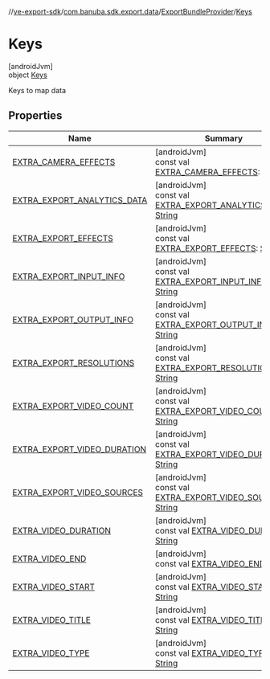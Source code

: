 //[ve-export-sdk](../../../../index.md)/[com.banuba.sdk.export.data](../../index.md)/[ExportBundleProvider](../index.md)/[Keys](index.md)

# Keys

[androidJvm]\
object [Keys](index.md)

Keys to map data

## Properties

| Name | Summary |
|---|---|
| [EXTRA_CAMERA_EFFECTS](-e-x-t-r-a_-c-a-m-e-r-a_-e-f-f-e-c-t-s.md) | [androidJvm]<br>const val [EXTRA_CAMERA_EFFECTS](-e-x-t-r-a_-c-a-m-e-r-a_-e-f-f-e-c-t-s.md): [String](https://kotlinlang.org/api/latest/jvm/stdlib/kotlin/-string/index.html) |
| [EXTRA_EXPORT_ANALYTICS_DATA](-e-x-t-r-a_-e-x-p-o-r-t_-a-n-a-l-y-t-i-c-s_-d-a-t-a.md) | [androidJvm]<br>const val [EXTRA_EXPORT_ANALYTICS_DATA](-e-x-t-r-a_-e-x-p-o-r-t_-a-n-a-l-y-t-i-c-s_-d-a-t-a.md): [String](https://kotlinlang.org/api/latest/jvm/stdlib/kotlin/-string/index.html) |
| [EXTRA_EXPORT_EFFECTS](-e-x-t-r-a_-e-x-p-o-r-t_-e-f-f-e-c-t-s.md) | [androidJvm]<br>const val [EXTRA_EXPORT_EFFECTS](-e-x-t-r-a_-e-x-p-o-r-t_-e-f-f-e-c-t-s.md): [String](https://kotlinlang.org/api/latest/jvm/stdlib/kotlin/-string/index.html) |
| [EXTRA_EXPORT_INPUT_INFO](-e-x-t-r-a_-e-x-p-o-r-t_-i-n-p-u-t_-i-n-f-o.md) | [androidJvm]<br>const val [EXTRA_EXPORT_INPUT_INFO](-e-x-t-r-a_-e-x-p-o-r-t_-i-n-p-u-t_-i-n-f-o.md): [String](https://kotlinlang.org/api/latest/jvm/stdlib/kotlin/-string/index.html) |
| [EXTRA_EXPORT_OUTPUT_INFO](-e-x-t-r-a_-e-x-p-o-r-t_-o-u-t-p-u-t_-i-n-f-o.md) | [androidJvm]<br>const val [EXTRA_EXPORT_OUTPUT_INFO](-e-x-t-r-a_-e-x-p-o-r-t_-o-u-t-p-u-t_-i-n-f-o.md): [String](https://kotlinlang.org/api/latest/jvm/stdlib/kotlin/-string/index.html) |
| [EXTRA_EXPORT_RESOLUTIONS](-e-x-t-r-a_-e-x-p-o-r-t_-r-e-s-o-l-u-t-i-o-n-s.md) | [androidJvm]<br>const val [EXTRA_EXPORT_RESOLUTIONS](-e-x-t-r-a_-e-x-p-o-r-t_-r-e-s-o-l-u-t-i-o-n-s.md): [String](https://kotlinlang.org/api/latest/jvm/stdlib/kotlin/-string/index.html) |
| [EXTRA_EXPORT_VIDEO_COUNT](-e-x-t-r-a_-e-x-p-o-r-t_-v-i-d-e-o_-c-o-u-n-t.md) | [androidJvm]<br>const val [EXTRA_EXPORT_VIDEO_COUNT](-e-x-t-r-a_-e-x-p-o-r-t_-v-i-d-e-o_-c-o-u-n-t.md): [String](https://kotlinlang.org/api/latest/jvm/stdlib/kotlin/-string/index.html) |
| [EXTRA_EXPORT_VIDEO_DURATION](-e-x-t-r-a_-e-x-p-o-r-t_-v-i-d-e-o_-d-u-r-a-t-i-o-n.md) | [androidJvm]<br>const val [EXTRA_EXPORT_VIDEO_DURATION](-e-x-t-r-a_-e-x-p-o-r-t_-v-i-d-e-o_-d-u-r-a-t-i-o-n.md): [String](https://kotlinlang.org/api/latest/jvm/stdlib/kotlin/-string/index.html) |
| [EXTRA_EXPORT_VIDEO_SOURCES](-e-x-t-r-a_-e-x-p-o-r-t_-v-i-d-e-o_-s-o-u-r-c-e-s.md) | [androidJvm]<br>const val [EXTRA_EXPORT_VIDEO_SOURCES](-e-x-t-r-a_-e-x-p-o-r-t_-v-i-d-e-o_-s-o-u-r-c-e-s.md): [String](https://kotlinlang.org/api/latest/jvm/stdlib/kotlin/-string/index.html) |
| [EXTRA_VIDEO_DURATION](-e-x-t-r-a_-v-i-d-e-o_-d-u-r-a-t-i-o-n.md) | [androidJvm]<br>const val [EXTRA_VIDEO_DURATION](-e-x-t-r-a_-v-i-d-e-o_-d-u-r-a-t-i-o-n.md): [String](https://kotlinlang.org/api/latest/jvm/stdlib/kotlin/-string/index.html) |
| [EXTRA_VIDEO_END](-e-x-t-r-a_-v-i-d-e-o_-e-n-d.md) | [androidJvm]<br>const val [EXTRA_VIDEO_END](-e-x-t-r-a_-v-i-d-e-o_-e-n-d.md): [String](https://kotlinlang.org/api/latest/jvm/stdlib/kotlin/-string/index.html) |
| [EXTRA_VIDEO_START](-e-x-t-r-a_-v-i-d-e-o_-s-t-a-r-t.md) | [androidJvm]<br>const val [EXTRA_VIDEO_START](-e-x-t-r-a_-v-i-d-e-o_-s-t-a-r-t.md): [String](https://kotlinlang.org/api/latest/jvm/stdlib/kotlin/-string/index.html) |
| [EXTRA_VIDEO_TITLE](-e-x-t-r-a_-v-i-d-e-o_-t-i-t-l-e.md) | [androidJvm]<br>const val [EXTRA_VIDEO_TITLE](-e-x-t-r-a_-v-i-d-e-o_-t-i-t-l-e.md): [String](https://kotlinlang.org/api/latest/jvm/stdlib/kotlin/-string/index.html) |
| [EXTRA_VIDEO_TYPE](-e-x-t-r-a_-v-i-d-e-o_-t-y-p-e.md) | [androidJvm]<br>const val [EXTRA_VIDEO_TYPE](-e-x-t-r-a_-v-i-d-e-o_-t-y-p-e.md): [String](https://kotlinlang.org/api/latest/jvm/stdlib/kotlin/-string/index.html) |
